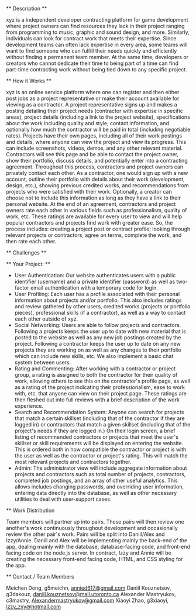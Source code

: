 ** Description **

xyz is a independent developer contracting platform for game development where project owners can find resources they lack in their project ranging from programming to music, graphic and sound design, and more. Similarly, individuals can look for contract work that meets their expertise. Since development teams can often lack expertise in every area, some teams will want to find someone who can fulfill their needs quickly and efficiently without finding a permanent team member. At the same time, developers or creators who cannot dedicate their time to being part of a time can find part-time contracting work without being tied down to any specific project.

** How it Works **

xyz is an online service platform where one can register and then either post jobs as a project representative or make their account available for viewing as a contractor. A project representative signs up and makes a posting detailing their project needs  (contractor with expertise in specific areas), project details (including a link to the project website), specifications about the work including quality and style, contact information, and optionally how much the contractor will be paid in total (including negotiable rates).
Projects have their own pages, including all of their work postings and details, where anyone can view the project and view its progress. This can include screenshots, videos, demos, and any other relevant material.  Contractors will see this page and be able to contact the project owner, show their portfolio, discuss details, and potentially enter into a contracting agreement. Throughout this process, contractors and project owners can privately contact each other.
As a contractor, one would sign up with a new account, outline their portfolio with details about their work (development, design, etc.), showing previous credited works, and recommendations from projects who were satisfied with their work. Optionally, a creator can choose not to include this information as long as they have a link to their personal website.
At the end of an agreement, contractors and project owners rate each other in various fields such as professionalism, quality of work, etc. These ratings are available for every user to view and will help popular contractors and projects find work with greater ease.
So, the process includes: creating a project post or contract profile; looking through relevant projects or contractors, agree on terms, complete the work, and then rate each other.

** Challenges **



** Your Project: **
* User Authentication:
  Our website authenticates users with a public identifier (username) and a private identifier (password) as well as two-factor email authentication with a temporary code for login.
* User Profiling:
  Each user has a profile associated with their personal information about projects and/or portfolio. This also includes ratings and review gathered by other users, credited works (projects or portfolio pieces), professional skills (if a contractor), as well as a way to contact each other outside of xyz.
* Social Networking:
  Users are able to follow projects and contractors. Following a projects keeps the user up to date with new material that is posted to the website as well as any new job postings created by the project. Following a contractor keeps the user up to date on any new projects they are working on as well as any changes to their portfolio which can include new skills, etc. We also implement a basic chat system between users.
* Rating and Commenting:
  After working with a contractor or project group, a rating is assigned to both the contractor for their quality of work, allowing others to see this on the contractor's profile page, as well as a rating of the project indicating their professionalism, ease to work with, etc. that anyone can view on their project page. These ratings are then fleshed out into full reviews with a brief description of the work experience.
* Search and Recommendation System:
  Anyone can search for projects that match a certain skillset (including that of the contractor if they are logged in) or contractors that match a given skillset (including that of the project's needs if they are logged in.) On their login screen, a brief listing of recommended contractors or projects that meet the user's skillset or skill requirements will be displayed on entering the website. This is ordered both in how compatible the contractor or project is with the user as well as the contractor or project's rating. This will match the most relevant projects and contractors together.
* Admin:
  The administrator view will include aggregate information about projects and contractors such as total number of projects, contractors, completed job postings, and an array of other useful analytics. This allows includes changing passwords, and overriding user information, entering data directly into the database, as well as other necessary utilities to deal with user-support cases.

** Work Distribution

Team members will partner up into pairs. These pairs will then review one another's work continuously throughout development and occasionally review the other pair's work. Pairs will be split into Daniil/Alex and Izzy/Annie. Daniil and Alex will be implementing mainly the back-end of the app, dealing mainly with the database, database-facing code, and front-end facing code on the node.js server. In contract, Izzy and Annie will be creating the necessary front-end facing code, HTML, and CSS styling for the app.

** Contact / Team Members

Meichen Dong, g5meichn, annied617@gmail.com
Daniil Kouznetsov, g3dakouz, daniil.kouznetsov@mail.utoronto.ca
Alexander Mastryukov, c3mastry, Alexandermastryukov@gmail.com
Xiaoyi Zhao, g3xiaoyi, izzy_zxy@hotmail.com
